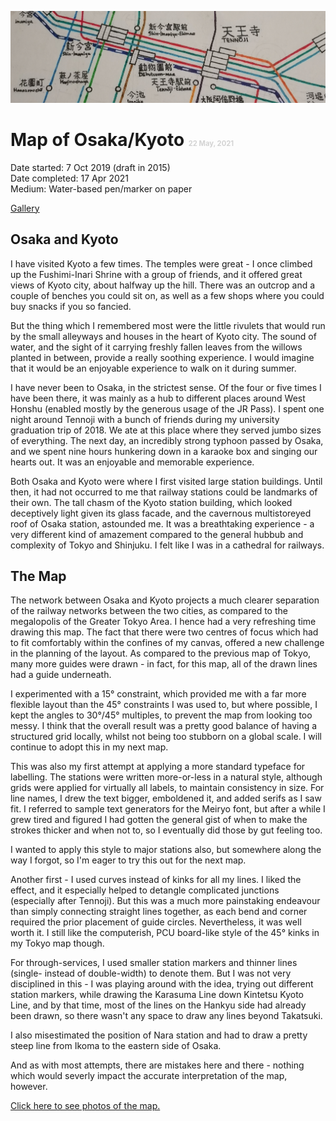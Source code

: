 ![OsaKyo Map Header Image](./osakyo-header.jpg)

# Map of Osaka/Kyoto <span style="font-size:0.4em; color:lightgrey">22 May, 2021</span>  

Date started: 7 Oct 2019 (draft in 2015)  
Date completed: 17 Apr 2021  
Medium: Water-based pen/marker on paper  

[Gallery](/gallery/)  

## Osaka and Kyoto
I have visited Kyoto a few times. The temples were great - I once climbed up the Fushimi-Inari Shrine with a group of friends, and it offered great views of Kyoto city, about halfway up the hill. There was an outcrop and a couple of benches you could sit on, as well as a few shops where you could buy snacks if you so fancied.  

But the thing which I remembered most were the little rivulets that would run by the small alleyways and houses in the heart of Kyoto city. The sound of water, and the sight of it carrying freshly fallen leaves from the willows planted in between, provide a really soothing experience. I would imagine that it would be an enjoyable experience to walk on it during summer.  

I have never been to Osaka, in the strictest sense. Of the four or five times I have been there, it was mainly as a hub to different places around West Honshu (enabled mostly by the generous usage of the JR Pass). I spent one night around Tennoji with a bunch of friends during my university graduation trip of 2018. We ate at this place where they served jumbo sizes of everything. The next day, an incredibly strong typhoon passed by Osaka, and we spent nine hours hunkering down in a karaoke box and singing our hearts out. It was an enjoyable and memorable experience.  

Both Osaka and Kyoto were where I first visited large station buildings. Until then, it had not occurred to me that railway stations could be landmarks of their own. The tall chasm of the Kyoto station building, which looked deceptively light given its glass facade, and the cavernous multistoreyed roof of Osaka station, astounded me. It was a breathtaking experience - a very different kind of amazement compared to the general hubbub and complexity of Tokyo and Shinjuku. I felt like I was in a cathedral for railways.  

<mini-gallery 
    photo-list= "osakyo/osakyo-06;osakyo/osakyo-11;osakyo/osakyo-99"
    layout-list="1/1,1/1;        2/1,1/1;         1/2,2/2"/>  

## The Map
The network between Osaka and Kyoto projects a much clearer separation of the railway networks between the two cities, as compared to the megalopolis of the Greater Tokyo Area. I hence had a very refreshing time drawing this map. The fact that there were two centres of focus which had to fit comfortably within the confines of my canvas, offered a new challenge in the planning of the layout. As compared to the previous map of Tokyo, many more guides were drawn - in fact, for this map, all of the drawn lines had a guide underneath.  

I experimented with a 15&deg; constraint, which provided me with a far more flexible layout than the 45&deg; constraints I was used to, but where possible, I kept the angles to 30&deg;/45&deg; multiples, to prevent the map from looking too messy. I think that the overall result was a pretty good balance of having a structured grid locally, whilst not being too stubborn on a global scale. I will continue to adopt this in my next map.  

This was also my first attempt at applying a more standard typeface for labelling. The stations were written more-or-less in a natural style, although grids were applied for virtually all labels, to maintain consistency in size. For line names, I drew the text bigger, emboldened it, and added serifs as I saw fit. I referred to sample text generators for the Meiryo font, but after a while I grew tired and figured I had gotten the general gist of when to make the strokes thicker and when not to, so I eventually did those by gut feeling too.  

I wanted to apply this style to major stations also, but somewhere along the way I forgot, so I'm eager to try this out for the next map.  

Another first - I used curves instead of kinks for all my lines. I liked the effect, and it especially helped to detangle complicated junctions (especially after Tennoji). But this was a much more painstaking endeavour than simply connecting straight lines together, as each bend and corner required the prior placement of guide circles. Nevertheless, it was well worth it. I still like the computerish, PCU board-like style of the 45&deg; kinks in my Tokyo map though.

For through-services, I used smaller station markers and thinner lines (single- instead of double-width) to denote them. But I was not very disciplined in this - I was playing around with the idea, trying out different station markers, while drawing the Karasuma Line down Kintetsu Kyoto Line, and by that time, most of the lines on the Hankyu side had already been drawn, so there wasn't any space to draw any lines beyond Takatsuki.  

I also misestimated the position of Nara station and had to draw a pretty steep line from Ikoma to the eastern side of Osaka.  

And as with most attempts, there are mistakes here and there - nothing which would severly impact the accurate interpretation of the map, however.

[Click here to see photos of the map.](/gallery/)